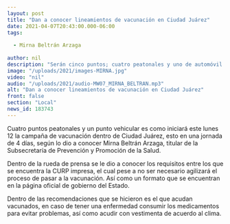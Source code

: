 ```yaml
---
layout: post
title: "Dan a conocer lineamientos de vacunación en Ciudad Juárez"
date: 2021-04-07T20:43:00.000-06:00
tags:
  
  - Mirna Beltrán Arzaga
  
author: nil
description: "Serán cinco puntos; cuatro peatonales y uno de automóvil."
image: "/uploads/2021/images-MIRNA.jpg"
video: "nil"
audio: "/uploads/2021/audio-MW07_MIRNA_BELTRAN.mp3"
alt: "Dan a conocer lineamientos de vacunación en Ciudad Juárez"
front: false
section: "Local"
news_id: 183743
---
```


Cuatro puntos peatonales y un punto vehicular es como iniciará este lunes 12 la campaña de vacunación dentro de Ciudad Juárez, esto en una jornada de 4 días, según lo dio a conocer Mirna Beltrán Arzaga, titular de la Subsecretaría de Prevención y Promoción de la Salud.

Dentro de la rueda de prensa se le dio a conocer los requisitos entre los que se encuentra la CURP impresa, el cual pese a no ser necesario agilizará el proceso de pasar a la vacunación. Así como un formato que se encuentran en la página oficial de gobierno del Estado.

Dentro de las recomendaciones que se hicieron es el que acudan vacunados, en caso de tener una enfermedad consumir los medicamentos para evitar problemas, así como acudir con vestimenta de acuerdo al clima.
